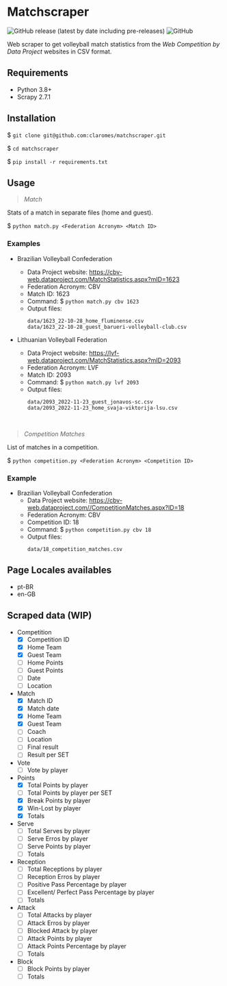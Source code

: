 # Matchscraper
![GitHub release (latest by date including pre-releases)](https://img.shields.io/github/v/release/claromes/matchscraper?include_prereleases)
![GitHub](https://img.shields.io/github/license/claromes/matchscraper)

Web scraper to get volleyball match statistics from the *Web Competition by Data Project* websites in CSV format.

## Requirements

- Python 3.8+
- Scrapy 2.7.1

## Installation

$ `git clone git@github.com:claromes/matchscraper.git`

$ `cd matchscraper`

$ `pip install -r requirements.txt`

## Usage

>*Match*

Stats of a match in separate files (home and guest).

$ `python match.py <Federation Acronym> <Match ID>`

### Examples

- Brazilian Volleyball Confederation
    - Data Project website: https://cbv-web.dataproject.com/MatchStatistics.aspx?mID=1623
    - Federation Acronym: CBV
    - Match ID: 1623
    - Command: $ `python match.py cbv 1623`
    - Output files:
        ```
        data/1623_22-10-28_home_fluminense.csv
        data/1623_22-10-28_guest_barueri-volleyball-club.csv
        ```

- Lithuanian Volleyball Federation
    - Data Project website: https://lvf-web.dataproject.com/MatchStatistics.aspx?mID=2093
    - Federation Acronym: LVF
    - Match ID: 2093
    - Command: $ `python match.py lvf 2093`
    - Output files:
        ```
        data/2093_2022-11-23_guest_jonavos-sc.csv
        data/2093_2022-11-23_home_svaja-viktorija-lsu.csv
        ```
<br>

>*Competition Matches*

List of matches in a competition.

$ `python competition.py <Federation Acronym> <Competition ID>`

### Example

- Brazilian Volleyball Confederation
    - Data Project website: https://cbv-web.dataproject.com//CompetitionMatches.aspx?ID=18
    - Federation Acronym: CBV
    - Competition ID: 18
    - Command: $ `python competition.py cbv 18`
    - Output files:
        ```
        data/18_competition_matches.csv
        ```

## Page Locales availables

- pt-BR
- en-GB

## Scraped data (WIP)

- Competition
    - [x] Competition ID
    - [x] Home Team
    - [x] Guest Team
    - [ ] Home Points
    - [ ] Guest Points
    - [ ] Date
    - [ ] Location

- Match
    - [x] Match ID
    - [x] Match date
    - [x] Home Team
    - [x] Guest Team
    - [ ] Coach
    - [ ] Location
    - [ ] Final result
    - [ ] Result per SET

- Vote
    - [ ] Vote by player
- Points
    - [x] Total Points by player
    - [ ] Total Points by player per SET
    - [x] Break Points by player
    - [x] Win-Lost by player
    - [x] Totals
- Serve
    - [ ] Total Serves by player
    - [ ] Serve Erros by player
    - [ ] Serve Points by player
    - [ ] Totals
- Reception
    - [ ] Total Receptions by player
    - [ ] Reception Erros by player
    - [ ] Positive Pass Percentage by player
    - [ ] Excellent/ Perfect Pass Percentage by player
    - [ ] Totals
- Attack
    - [ ] Total Attacks by player
    - [ ] Attack Erros by player
    - [ ] Blocked Attack by player
    - [ ] Attack Points by player
    - [ ] Attack Points Percentage by player
    - [ ] Totals
- Block
    - [ ] Block Points by player
    - [ ] Totals
